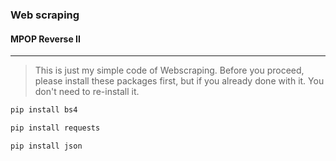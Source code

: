 ### Web scraping
#### MPOP Reverse II
---
> This is just my simple code of Webscraping. Before you proceed, please install these packages first, but if you already done with it. You don't need to re-install it.

```Bash
pip install bs4
```

```Bash
pip install requests
```

```Bash
pip install json
```